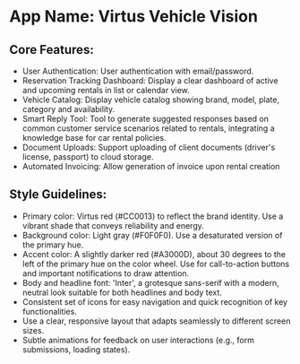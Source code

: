 # **App Name**: Virtus Vehicle Vision

## Core Features:

- User Authentication: User authentication with email/password.
- Reservation Tracking Dashboard: Display a clear dashboard of active and upcoming rentals in list or calendar view.
- Vehicle Catalog: Display vehicle catalog showing brand, model, plate, category and availability.
- Smart Reply Tool: Tool to generate suggested responses based on common customer service scenarios related to rentals, integrating a knowledge base for car rental policies.
- Document Uploads: Support uploading of client documents (driver's license, passport) to cloud storage.
- Automated Invoicing: Allow generation of invoice upon rental creation

## Style Guidelines:

- Primary color: Virtus red (#CC0013) to reflect the brand identity. Use a vibrant shade that conveys reliability and energy.
- Background color: Light gray (#F0F0F0). Use a desaturated version of the primary hue.
- Accent color: A slightly darker red (#A3000D), about 30 degrees to the left of the primary hue on the color wheel. Use for call-to-action buttons and important notifications to draw attention.
- Body and headline font: 'Inter', a grotesque sans-serif with a modern, neutral look suitable for both headlines and body text.
- Consistent set of icons for easy navigation and quick recognition of key functionalities.
- Use a clear, responsive layout that adapts seamlessly to different screen sizes.
- Subtle animations for feedback on user interactions (e.g., form submissions, loading states).